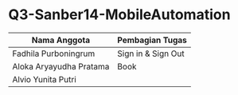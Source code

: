 # Q3-Sanber14-MobileAutomation

| Nama Anggota              | Pembagian Tugas                                      |
| --------------------------| -----------------------------------------------------|
| Fadhila Purboningrum    | Sign in & Sign Out                                   |
| Aloka Aryayudha Pratama     |   Book                                             |
| Alvio Yunita Putri        |  |
